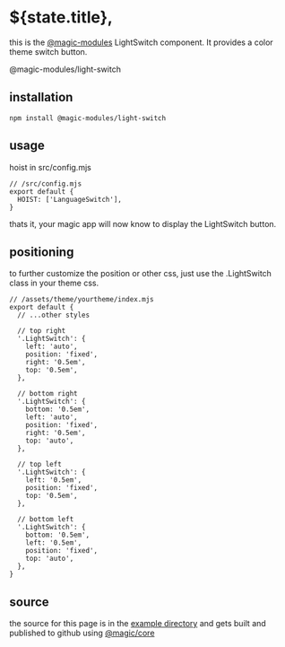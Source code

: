 # ${state.title},

this is the
[@magic-modules](https://github.com/magic-modules)
LightSwitch component. It provides a color theme switch button.

<GitBadges>@magic-modules/light-switch</GitBadges>

## installation

`npm install @magic-modules/light-switch`

## usage

hoist in src/config.mjs

```
// /src/config.mjs
export default {
  HOIST: ['LanguageSwitch'],
}
```

thats it, your magic app will now know to display the LightSwitch button.

## positioning

to further customize the position or other css, just use the .LightSwitch class in your theme css.

```
// /assets/theme/yourtheme/index.mjs
export default {
  // ...other styles

  // top right
  '.LightSwitch': {
    left: 'auto',
    position: 'fixed',
    right: '0.5em',
    top: '0.5em',
  },

  // bottom right
  '.LightSwitch': {
    bottom: '0.5em',
    left: 'auto',
    position: 'fixed',
    right: '0.5em',
    top: 'auto',
  },

  // top left
  '.LightSwitch': {
    left: '0.5em',
    position: 'fixed',
    top: '0.5em',
  },

  // bottom left
  '.LightSwitch': {
    bottom: '0.5em',
    left: '0.5em',
    position: 'fixed',
    top: 'auto',
  },
}
```

## source

the source for this page is in the
[example directory](https://github.com/magic-modules/light-switch/tree/master/example)
and gets built and published to github using
[@magic/core](https://github.com/magic/core)
